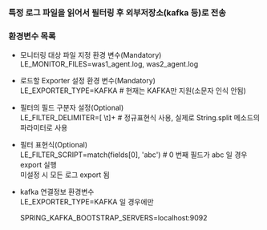 ### 특정 로그 파일을 읽어서 필터링 후 외부저장소(kafka 등)로 전송     
    
### 환경변수 목록    
- 모니터링 대상 파일 지정 환경 변수(Mandatory)    
  LE_MONITOR_FILES=was1_agent.log, was2_agent.log    
  
- 로드할 Exporter 설정 환경 변수(Mandatory)    
  LE_EXPORTER_TYPE=KAFKA # 현재는 KAFKA만 지원(소문자 인식 안됨)    
    
- 필터의 필드 구분자 설정(Optional)    
  LE_FILTER_DELIMITER=[ \t]+  # 정규표현식 사용, 실제로 String.split 메소드의 파라미터로 사용    
  
- 필터 표현식(Optional)    
  LE_FILTER_SCRIPT=match(fields[0], 'abc')  # 0 번째 필드가 abc 일 경우 export 실행    
  미설정 시 모든 로그 export 됨   
    
- kafka 연결정보 환경변수     
  LE_EXPORTER_TYPE=KAFKA 일 경우에만    
  
  SPRING_KAFKA_BOOTSTRAP_SERVERS=localhost:9092    
